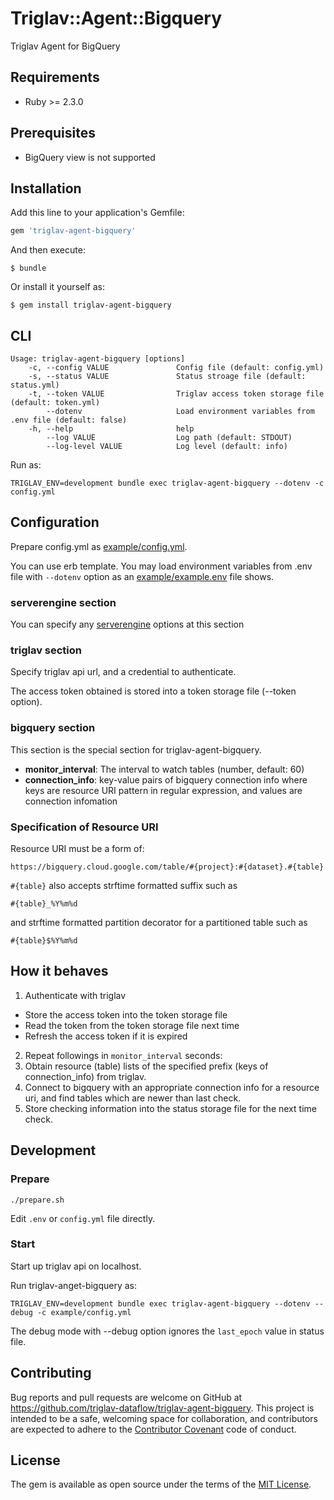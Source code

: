 # Triglav::Agent::Bigquery

Triglav Agent for BigQuery

## Requirements

* Ruby >= 2.3.0

## Prerequisites

* BigQuery view is not supported

## Installation

Add this line to your application's Gemfile:

```ruby
gem 'triglav-agent-bigquery'
```

And then execute:

    $ bundle

Or install it yourself as:

    $ gem install triglav-agent-bigquery

## CLI

```
Usage: triglav-agent-bigquery [options]
    -c, --config VALUE               Config file (default: config.yml)
    -s, --status VALUE               Status stroage file (default: status.yml)
    -t, --token VALUE                Triglav access token storage file (default: token.yml)
        --dotenv                     Load environment variables from .env file (default: false)
    -h, --help                       help
        --log VALUE                  Log path (default: STDOUT)
        --log-level VALUE            Log level (default: info)
```

Run as:

```
TRIGLAV_ENV=development bundle exec triglav-agent-bigquery --dotenv -c config.yml
```

## Configuration

Prepare config.yml as [example/config.yml](./example/config.yml).

You can use erb template. You may load environment variables from .env file with `--dotenv` option as an [example/example.env](./example/example.env) file shows.

### serverengine section

You can specify any [serverengine](https://github.com/fluent/serverengine) options at this section

### triglav section

Specify triglav api url, and a credential to authenticate.

The access token obtained is stored into a token storage file (--token option).

### bigquery section

This section is the special section for triglav-agent-bigquery.

* **monitor_interval**: The interval to watch tables (number, default: 60)
* **connection_info**: key-value pairs of bigquery connection info where keys are resource URI pattern in regular expression, and values are connection infomation

### Specification of Resource URI

Resource URI must be a form of:

```
https://bigquery.cloud.google.com/table/#{project}:#{dataset}.#{table}
```

`#{table}` also accepts strftime formatted suffix such as

```
#{table}_%Y%m%d
```

and strftime formatted partition decorator for a partitioned table such as

```
#{table}$%Y%m%d
```

## How it behaves

1. Authenticate with triglav
  * Store the access token into the token storage file
  * Read the token from the token storage file next time
  * Refresh the access token if it is expired
2. Repeat followings in `monitor_interval` seconds:
3. Obtain resource (table) lists of the specified prefix (keys of connection_info) from triglav.
4. Connect to bigquery with an appropriate connection info for a resource uri, and find tables which are newer than last check.
5. Store checking information into the status storage file for the next time check.

## Development

### Prepare

```
./prepare.sh
```

Edit `.env` or `config.yml` file directly.

### Start

Start up triglav api on localhost.

Run triglav-anget-bigquery as:

```
TRIGLAV_ENV=development bundle exec triglav-agent-bigquery --dotenv --debug -c example/config.yml
```

The debug mode with --debug option ignores the `last_epoch` value in status file.

## Contributing

Bug reports and pull requests are welcome on GitHub at https://github.com/triglav-dataflow/triglav-agent-bigquery. This project is intended to be a safe, welcoming space for collaboration, and contributors are expected to adhere to the [Contributor Covenant](http://contributor-covenant.org) code of conduct.


## License

The gem is available as open source under the terms of the [MIT License](http://opensource.org/licenses/MIT).

